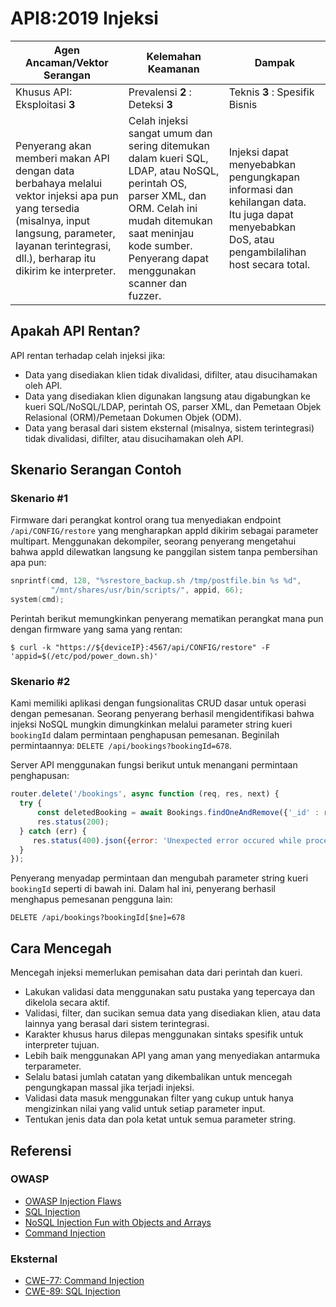 # API8:2019 Injeksi

| Agen Ancaman/Vektor Serangan | Kelemahan Keamanan | Dampak |
| - | - | - |
| Khusus API: Eksploitasi **3** | Prevalensi **2** : Deteksi **3** | Teknis **3** : Spesifik Bisnis |
| Penyerang akan memberi makan API dengan data berbahaya melalui vektor injeksi apa pun yang tersedia (misalnya, input langsung, parameter, layanan terintegrasi, dll.), berharap itu dikirim ke interpreter. | Celah injeksi sangat umum dan sering ditemukan dalam kueri SQL, LDAP, atau NoSQL, perintah OS, parser XML, dan ORM. Celah ini mudah ditemukan saat meninjau kode sumber. Penyerang dapat menggunakan scanner dan fuzzer. | Injeksi dapat menyebabkan pengungkapan informasi dan kehilangan data. Itu juga dapat menyebabkan DoS, atau pengambilalihan host secara total. |

## Apakah API Rentan?

API rentan terhadap celah injeksi jika:

* Data yang disediakan klien tidak divalidasi, difilter, atau disucihamakan oleh API.
* Data yang disediakan klien digunakan langsung atau digabungkan ke kueri SQL/NoSQL/LDAP, perintah OS, parser XML, dan Pemetaan Objek Relasional (ORM)/Pemetaan Dokumen Objek (ODM).
* Data yang berasal dari sistem eksternal (misalnya, sistem terintegrasi) tidak divalidasi, difilter, atau disucihamakan oleh API.

## Skenario Serangan Contoh

### Skenario #1

Firmware dari perangkat kontrol orang tua menyediakan endpoint `/api/CONFIG/restore` yang mengharapkan appId dikirim sebagai parameter multipart. Menggunakan dekompiler, seorang penyerang mengetahui bahwa appId dilewatkan langsung ke panggilan sistem tanpa pembersihan apa pun:

```c
snprintf(cmd, 128, "%srestore_backup.sh /tmp/postfile.bin %s %d", 
         "/mnt/shares/usr/bin/scripts/", appid, 66);
system(cmd);
```

Perintah berikut memungkinkan penyerang mematikan perangkat mana pun dengan firmware yang sama yang rentan:

```
$ curl -k "https://${deviceIP}:4567/api/CONFIG/restore" -F 'appid=$(/etc/pod/power_down.sh)' 
```

### Skenario #2

Kami memiliki aplikasi dengan fungsionalitas CRUD dasar untuk operasi dengan pemesanan. Seorang penyerang berhasil mengidentifikasi bahwa injeksi NoSQL mungkin dimungkinkan melalui parameter string kueri `bookingId` dalam permintaan penghapusan pemesanan. Beginilah permintaannya: `DELETE /api/bookings?bookingId=678`.

Server API menggunakan fungsi berikut untuk menangani permintaan penghapusan:

```javascript
router.delete('/bookings', async function (req, res, next) {
  try {
      const deletedBooking = await Bookings.findOneAndRemove({'_id' : req.query.bookingId});
      res.status(200);
  } catch (err) {
     res.status(400).json({error: 'Unexpected error occured while processing a request'});
  }
});
```

Penyerang menyadap permintaan dan mengubah parameter string kueri `bookingId` seperti di bawah ini. Dalam hal ini, penyerang berhasil menghapus pemesanan pengguna lain: 

```
DELETE /api/bookings?bookingId[$ne]=678
```

## Cara Mencegah

Mencegah injeksi memerlukan pemisahan data dari perintah dan kueri.

* Lakukan validasi data menggunakan satu pustaka yang tepercaya dan dikelola secara aktif.
* Validasi, filter, dan sucikan semua data yang disediakan klien, atau data lainnya yang berasal dari sistem terintegrasi.  
* Karakter khusus harus dilepas menggunakan sintaks spesifik untuk interpreter tujuan.
* Lebih baik menggunakan API yang aman yang menyediakan antarmuka terparameter.
* Selalu batasi jumlah catatan yang dikembalikan untuk mencegah pengungkapan massal jika terjadi injeksi.
* Validasi data masuk menggunakan filter yang cukup untuk hanya mengizinkan nilai yang valid untuk setiap parameter input.
* Tentukan jenis data dan pola ketat untuk semua parameter string.

## Referensi

### OWASP

* [OWASP Injection Flaws][1]  
* [SQL Injection][2]
* [NoSQL Injection Fun with Objects and Arrays][3]  
* [Command Injection][4]

### Eksternal

* [CWE-77: Command Injection][5]
* [CWE-89: SQL Injection][6]

[1]: https://www.owasp.org/index.php/Injection_Flaws
[2]: https://www.owasp.org/index.php/SQL_Injection
[3]: https://www.owasp.org/images/e/ed/GOD16-NOSQL.pdf
[4]: https://www.owasp.org/index.php/Command_Injection
[5]: https://cwe.mitre.org/data/definitions/77.html 
[6]: https://cwe.mitre.org/data/definitions/89.html
